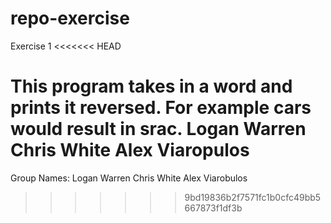 # repo-exercise
Exercise 1
<<<<<<< HEAD

This program takes in a word and prints it reversed. For example cars would result in srac.
Logan Warren
Chris White
Alex Viaropulos
=======
Group Names:
  Logan Warren
  Chris White
  Alex Viarobulos
  
>>>>>>> 9bd19836b2f7571fc1b0cfc49bb5667873f1df3b

